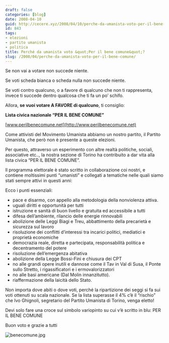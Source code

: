 ```yaml
---
draft: false
categories: [blog]
date: 2008-04-10
guid: http://cecere.xyz/2008/04/10/perche-da-umanista-voto-per-il-bene-comune/
id: 843
tags:
- elezioni
- partito umanista
- politica
title: Perché da umanista voto &quot;Per il bene comune&quot;?
slug: /2008/04/perche-da-umanista-voto-per-il-bene-comune/
---
```


Se non vai a votare non succede niente.
  
Se voti scheda bianca o scheda nulla non succede niente.
  
Se voti contro qualcuno, o a favore di qualcuno che non ti rappresenta, invece ti succede dentro qualcosa che ti fa un po’ schifo.
  
Allora, **se vuoi votare A FAVORE di qualcuno**, ti consiglio:

**Lista civica nazionale “PER IL BENE COMUNE”**
  
[www.perilbenecomune.net](http://www.perilbenecomune.net)

Come attivisti del Movimento Umanista abbiamo un nostro partito, il Partito Umanista, che però non è presente a queste elezioni.
  
Per questo, attraverso un esperimento con altre realtà politiche, sociali, associative etc.., la nostra sezione di Torino ha contribuito a dar vita alla lista civica “PER IL BENE COMUNE”.
  
Il programma elettorale è stato scritto in collaborazione coi nostri, e contiene moltissimi punti “umanisti” e collegati a tematiche nelle quali siamo stati sempre attivi in questi anni:

Ecco i punti essenziali:

- pace e disarmo, con appello alla metodologia della nonviolenza attiva.
- uguali diritti e opportunità per tutti
- istruzione e sanità di buon livello e gratuita ed accessibile a tutti
- difesa dell’ambiente, rilancio delle energie rinnovabili
- abolizione delle Leggi Biagi e Treu, abbattimento della precarietà e sicurezza sul lavoro
- risoluzione dei conflitti d’interessi tra incarici politici, mediatici e proprietà economiche
- democrazia reale, diretta e partecipata, responsabilità politica e decentramento del potere
- risoluzione dell’emergenza abitativa
- abolizione della Legge Bossi-Fini e chiusura dei CPT
- no alle grandi opere inutili e dannose come il Tav in Val di Susa, il Ponte sullo Stretto, i rigassificatori e i ermovalorizzatori
- no alle basi americane (Dal Molin innanzitutto).
- riaffermazione della laicità dello Stato.

Non importa dove abiti o dove voti, perché la ripartizione dei seggi si fa sui voti ottenuti su scala nazionale. Se la lista superasse il 4% c’è il “rischio” che Ivo Ghignoli, segretario del Partito Umanista di Torino, venga eletto!
  
Devi solo fare una croce sul simbolo variopinto su cui v’è scritto in blu: PER IL BENE COMUNE

Buon voto e grazie a tutti

![benecomune.jpg](http://cecere.xyz/wp-content/uploads/sites/3/2008/04/benecomune.jpg)